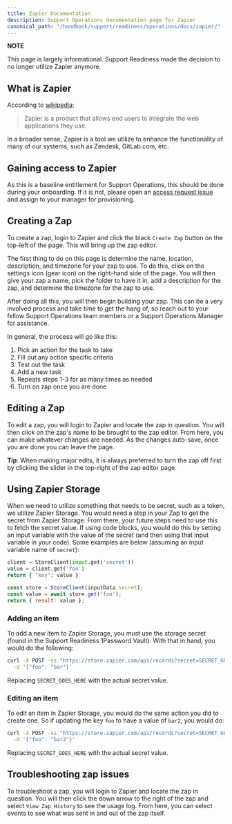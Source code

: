 ```yaml
---
title: Zapier Documentation
description: Support Operations documentation page for Zapier
canonical_path: "/handbook/support/readiness/operations/docs/zapier/"
---
```


**NOTE**

This page is largely informational. Support Readiness made the decision to no
longer utilize Zapier anymore.

## What is Zapier

According to [wikipedia](https://en.wikipedia.org/wiki/Zapier):

> Zapier is a product that allows end users to integrate the web applications
> they use.

In a broader sense, Zapier is a tool we utilize to enhance the functionality of
many of our systems, such as Zendesk, GitLab.com, etc.

## Gaining access to Zapier

As this is a baseline entitlement for Support Operations, this should be done
during your onboarding. If it is not, please open an
[access request issue](https://gitlab.com/gitlab-com/team-member-epics/access-requests/-/issues)
and assign to your manager for provisioning.

## Creating a Zap

To create a zap, login to Zapier and click the black `Create Zap` button on the
top-left of the page. This will bring up the zap editor.

The first thing to do on this page is determine the name, location, description,
and timezone for your zap to use. To do this, click on the settings icon (gear
icon) on the right-hand side of the page. You will then give your zap a name,
pick the folder to have it in, add a description for the zap, and determine the
timezone for the zap to use.

After doing all this, you will then begin building your zap. This can be a very
involved process and take time to get the hang of, so reach out to your fellow
Support Operations team members or a Support Operations Manager for assistance.

In general, the process will go like this:

1. Pick an action for the task to take
1. Fill out any action specific criteria
1. Test out the task
1. Add a new task
1. Repeats steps 1-3 for as many times as needed
1. Turn on zap once you are done

## Editing a Zap

To edit a zap, you will login to Zapier and locate the zap in question. You will
then click on the zap's name to be brought to the zap editor. From here, you can
make whatever changes are needed. As the changes auto-save, once you are done
you can leave the page.

**Tip**: When making major edits, it is always preferred to turn the zap off
first by clicking the slider in the top-right of the zap editor page.

## Using Zapier Storage

When we need to utilize something that needs to be secret, such as a token, we
utilize Zapier Storage. You would need a step in your Zap to get the secret from
Zapier Storage. From there, your future steps need to use this to fetch the
secret value. If using code blocks, you would do this by setting an input
variable with the value of the secret (and then using that input variable in
your code). Some examples are below (assuming an input variable name of
`secret`):

```python
client = StoreClient(input.get('secret'))
value = client.get('foo')
return { "key": value }
```

```javascript
const store = StoreClient(inputData.secret);
const value = await store.get('foo');
return { result: value };
```

### Adding an item

To add a new item to Zapier Storage, you must use the storage secret (found in
the Support Readiness 1Password Vault). With that in hand, you would do the
following:

```bash
curl -X POST -ss "https://store.zapier.com/api/records?secret=SECRET_GOES_HERE" \
  -d '{"foo": "bar"}'
```

Replacing `SECRET_GOES_HERE` with the actual secret value.

### Editing an item

To edit an item in Zapier Storage, you would do the same action you did to
create one. So if updating the key `foo` to have a value of `bar2`, you would
do:

```bash
curl -X POST -ss "https://store.zapier.com/api/records?secret=SECRET_GOES_HERE" \
  -d '{"foo": "bar2"}'
```

Replacing `SECRET_GOES_HERE` with the actual secret value.

## Troubleshooting zap issues

To troubleshoot a zap, you will login to Zapier and locate the zap in question.
You will then click the down arrow to the right of the zap and select
`View Zap History` to see the usage log. From here, you can select events to see
what was sent in and out of the zap itself.

